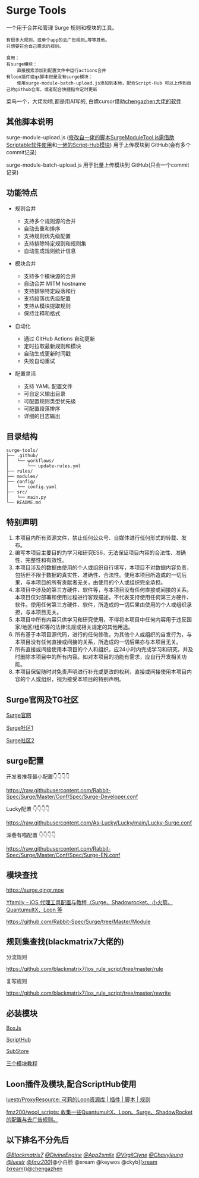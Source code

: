 # Surge Tools

一个用于合并和管理 Surge 规则和模块的工具。
```
有很多大规则，或单个app的去广告规则…等等其他。
只想要符合自己需求的规则。

食用：
有surge模块：
	直接搜索添加到配置文件中运行actions合并
有loon插件或qx脚本但是没有surge模块：
	使用surge-module-batch-upload.js添加到本地，配合Script-Hub 可以上传到自己的github仓库，或者配合快捷指令定时更新

```
菜鸟一个，大佬勿喷,都是用AI写的, 白嫖cursor借助[chengazhen大佬的软件](https://github.com/chengazhen/cursor-auto-free)

## 其他脚本说明
surge-module-upload.js ([修改自一佬的脚本SurgeModuleTool.js需借助Scriptable软件使用](https://raw.githubusercontent.com/Script-Hub-Org/Script-Hub/main/SurgeModuleTool.js)和[一佬的Script-Hub模块](https://raw.githubusercontent.com/Script-Hub-Org/Script-Hub/main/modules/script-hub.surge.sgmodule)) 用于上传模块到 GitHub(会有多个commit记录)

surge-module-batch-upload.js 用于批量上传模块到 GitHub(只会一个commit记录)
## 功能特点

- 规则合并
  - 支持多个规则源的合并
  - 自动去重和排序
  - 支持规则优先级配置
  - 支持排除特定规则和规则集
  - 自动生成规则统计信息

- 模块合并
  - 支持多个模块源的合并
  - 自动合并 MITM hostname
  - 支持排除特定段落和行
  - 支持段落优先级配置
  - 支持从模块提取规则
  - 保持注释和格式

- 自动化
  - 通过 GitHub Actions 自动更新
  - 定时拉取最新规则和模块
  - 自动生成更新时间戳
  - 失败自动重试

- 配置灵活
  - 支持 YAML 配置文件
  - 可自定义输出目录
  - 可配置规则类型优先级
  - 可配置段落排序
  - 详细的日志输出

## 目录结构

```
surge-tools/
├── .github/
│   └── workflows/
│       └── update-rules.yml
├── rules/
├── modules/
├── config/
│   └── config.yaml
├── src/
│   └── main.py
└── README.md
```



## 特别声明

1. 本项目内所有资源文件，禁止任何公众号、自媒体进行任何形式的转载、发布。
2. 编写本项目主要目的为学习和研究ES6，无法保证项目内容的合法性、准确性、完整性和有效性。
3. 本项目涉及的数据由使用的个人或组织自行填写，本项目不对数据内容负责，包括但不限于数据的真实性、准确性、合法性。使用本项目所造成的一切后果，与本项目的所有贡献者无关，由使用的个人或组织完全承担。
4. 本项目中涉及的第三方硬件、软件等，与本项目没有任何直接或间接的关系。本项目仅对部署和使用过程进行客观描述，不代表支持使用任何第三方硬件、软件。使用任何第三方硬件、软件，所造成的一切后果由使用的个人或组织承担，与本项目无关。
5. 本项目中所有内容只供学习和研究使用，不得将本项目中任何内容用于违反国家/地区/组织等的法律法规或相关规定的其他用途。
6. 所有基于本项目源代码，进行的任何修改，为其他个人或组织的自发行为，与本项目没有任何直接或间接的关系，所造成的一切后果亦与本项目无关。
7. 所有直接或间接使用本项目的个人和组织，应24小时内完成学习和研究，并及时删除本项目中的所有内容。如对本项目的功能有需求，应自行开发相关功能。
8. 本项目保留随时对免责声明进行补充或更改的权利，直接或间接使用本项目内容的个人或组织，视为接受本项目的特别声明。



## Surge官网及TG社区

[Surge官网](https://nssurge.com/)

[Surge社区1](https://t.me/SurgeCommunity)

[Surge社区2](https://t.me/loveapps)

## surge配置

开发者推荐最小配置👇👇👇👇

https://raw.githubusercontent.com/Rabbit-Spec/Surge/Master/Conf/Spec/Surge-Developer.conf

Lucky配置 👇👇👇👇

https://raw.githubusercontent.com/As-Lucky/Lucky/main/Lucky-Surge.conf

深巷有喵配置 👇👇👇👇

https://raw.githubusercontent.com/Rabbit-Spec/Surge/Master/Conf/Spec/Surge-EN.conf



## 模块查找

https://surge.qingr.moe

[Yfamily - iOS 代理工具配置与教程（Surge、Shadowrocket、小火箭、QuantumultX、Loon 等](https://whatshub.top/)

https://github.com/Rabbit-Spec/Surge/tree/Master/Module



## 规则集查找(blackmatrix7大佬的)

分流规则

https://github.com/blackmatrix7/ios_rule_script/tree/master/rule

复写规则

https://github.com/blackmatrix7/ios_rule_script/tree/master/rewrite




## 必装模块

[BoxJs](https://github.com/chavyleung/scripts/raw/master/box/rewrite/boxjs.rewrite.surge.sgmodule)

[ScriptHub](https://raw.githubusercontent.com/Script-Hub-Org/Script-Hub/main/modules/script-hub.surge.sgmodule)

[SubStore](https://raw.githubusercontent.com/sub-store-org/Sub-Store/master/config/Surge-Beta.sgmodule)

[三个模块教程](https://mylucky.cyou/post/20240107003508.html)


## Loon插件及模块,配合ScriptHub使用

[luestr/ProxyResource: 可莉的Loon资源库 | 插件 | 脚本 | 规则](https://github.com/luestr/ProxyResource)

[fmz200/wool_scripts: 收集一些QuantumultX、Loon、Surge、ShadowRocket的配置与去广告规则。](https://github.com/fmz200/wool_scripts)



## 以下排名不分先后

[*@Blackmatrix7*](https://github.com/blackmatrix7/ios_rule_script) [*@DivineEngine*](https://github.com/DivineEngine) [*@App2smile*](https://github.com/app2smile/rules) [*@VirgilClyne*](https://github.com/VirgilClyne/iRingo#iringo) [*@Chavyleung*](https://github.com/chavyleung) [*@luestr*](https://github.com/luestr) [*@fmz200*](https://github.com/fmz200)[@小白脸 @xream @keywos @ckyb]([xream (xream)](https://github.com/xream))[@chengazhen](https://github.com/chengazhen)
